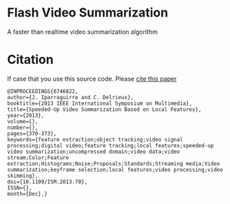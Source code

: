 # Flash Video Summarization
A faster than realtime video summarization algorithm

# Citation
If case that you use this source code. Please [cite this paper](http://ieeexplore.ieee.org/document/6746822/)
```
@INPROCEEDINGS{6746822, 
author={J. Iparraguirre and C. Delrieux}, 
booktitle={2013 IEEE International Symposium on Multimedia}, 
title={Speeded-Up Video Summarization Based on Local Features}, 
year={2013}, 
volume={}, 
number={}, 
pages={370-373}, 
keywords={feature extraction;object tracking;video signal processing;digital video;feature tracking;local features;speeded-up video summarization;uncompressed domain;video data;video stream;Color;Feature extraction;Histograms;Noise;Proposals;Standards;Streaming media;Video summarization;keyframe selection;local features;video processing;video skimming}, 
doi={10.1109/ISM.2013.70}, 
ISSN={}, 
month={Dec},}
```
